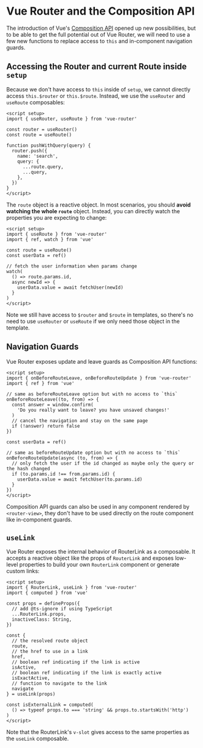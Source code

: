 # Vue Router and the Composition API

<VueSchoolLink
  href="https://vueschool.io/lessons/router-and-the-composition-api"
  title="Learn how to use Vue Router with the Composition API"
/>

The introduction of Vue's [Composition API](https://vuejs.org/guide/extras/composition-api-faq.html) opened up new possibilities, but to be able to get the full potential out of Vue Router, we will need to use a few new functions to replace access to `this` and in-component navigation guards.

## Accessing the Router and current Route inside `setup`

Because we don't have access to `this` inside of `setup`, we cannot directly access `this.$router` or `this.$route`. Instead, we use the `useRouter` and `useRoute` composables:

```vue
<script setup>
import { useRouter, useRoute } from 'vue-router'

const router = useRouter()
const route = useRoute()

function pushWithQuery(query) {
  router.push({
    name: 'search',
    query: {
      ...route.query,
      ...query,
    },
  })
}
</script>
```

The `route` object is a reactive object. In most scenarios, you should **avoid watching the whole `route`** object. Instead, you can directly watch the properties you are expecting to change:

```vue
<script setup>
import { useRoute } from 'vue-router'
import { ref, watch } from 'vue'

const route = useRoute()
const userData = ref()

// fetch the user information when params change
watch(
  () => route.params.id,
  async newId => {
    userData.value = await fetchUser(newId)
  }
)
</script>
```

Note we still have access to `$router` and `$route` in templates, so there's no need to use `useRouter` or `useRoute` if we only need those object in the template.

## Navigation Guards

Vue Router exposes update and leave guards as Composition API functions:

```vue
<script setup>
import { onBeforeRouteLeave, onBeforeRouteUpdate } from 'vue-router'
import { ref } from 'vue'

// same as beforeRouteLeave option but with no access to `this`
onBeforeRouteLeave((to, from) => {
  const answer = window.confirm(
    'Do you really want to leave? you have unsaved changes!'
  )
  // cancel the navigation and stay on the same page
  if (!answer) return false
})

const userData = ref()

// same as beforeRouteUpdate option but with no access to `this`
onBeforeRouteUpdate(async (to, from) => {
  // only fetch the user if the id changed as maybe only the query or the hash changed
  if (to.params.id !== from.params.id) {
    userData.value = await fetchUser(to.params.id)
  }
})
</script>
```

Composition API guards can also be used in any component rendered by `<router-view>`, they don't have to be used directly on the route component like in-component guards.

## `useLink`

Vue Router exposes the internal behavior of RouterLink as a composable. It accepts a reactive object like the props of `RouterLink` and exposes low-level properties to build your own `RouterLink` component or generate custom links:

```vue
<script setup>
import { RouterLink, useLink } from 'vue-router'
import { computed } from 'vue'

const props = defineProps({
  // add @ts-ignore if using TypeScript
  ...RouterLink.props,
  inactiveClass: String,
})

const {
  // the resolved route object
  route,
  // the href to use in a link
  href,
  // boolean ref indicating if the link is active
  isActive,
  // boolean ref indicating if the link is exactly active
  isExactActive,
  // function to navigate to the link
  navigate
} = useLink(props)

const isExternalLink = computed(
  () => typeof props.to === 'string' && props.to.startsWith('http')
)
</script>
```

Note that the RouterLink's `v-slot` gives access to the same properties as the `useLink` composable.
